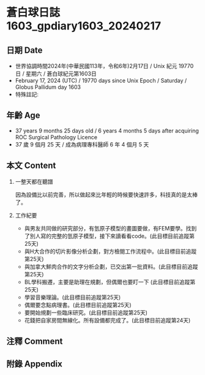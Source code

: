 [_metadata_:encoding]: - "utf-8"
[_metadata_:language]: - "zh-Hant-TW"
[_metadata_:fileformat]: - "markdown"
[_metadata_:MIME_type]: - "text/plain"
[_metadata_:markdown_version]: - "commonmark version 0.30"
[_metadata_:markdown_spec]: - "https://spec.commonmark.org/0.30/"

# 蒼白球日誌1603_gpdiary1603_20240217 #

## 日期 Date ##

* 世界協調時間2024年(中華民國113年，令和6年)2月17日 / Unix 紀元 19770 日 / 星期六 / 蒼白球紀元第1603日
* February 17, 2024 (UTC) / 19770 days since Unix Epoch / Saturday / Globus Pallidum day 1603
* 特殊註記:

## 年齡 Age ##

* 37 years 9 months 25 days old / 6 years 4 months 5 days after acquiring ROC Surgical Pathology Licence
* 37 歲 9 個月 25 天 / 成為病理專科醫師 6 年 4 個月 5 天

## 本文 Content ##

1. 一整天都在聽譜

    因為設備比以前完善，所以做起來比年輕的時候要快速許多，科技真的是太棒了。
    
2. 工作紀要

    - 與男友共同做的研究部分，有氫原子模型的畫圖要做，有FEM要學。找到了別人寫的完整的氫原子模型，接下來讀看看code。(此目標目前追蹤第25天)
   - 與H大合作的切片影像分析企劃，對方檢閱工作流程中。(此目標目前追蹤第25天)
   - 與加拿大鮮肉合作的文字分析企劃，已交出第一批資料。(此目標目前追蹤第25天)
   - BL學科搬遷，主要是助理在規劃，但偶爾也要盯一下 (此目標目前追蹤第25天)
   - 學習音樂理論。(此目標目前追蹤第25天)
   - 偶爾要念點病理書。(此目標目前追蹤第25天)
   - 要開始規劃一些臨床研究。(此目標目前追蹤第25天)
   - 花錢把自家房間無線化。所有設備都完成了。(此目標目前追蹤第24天)


## 注釋 Comment ##


## 附錄 Appendix ##


